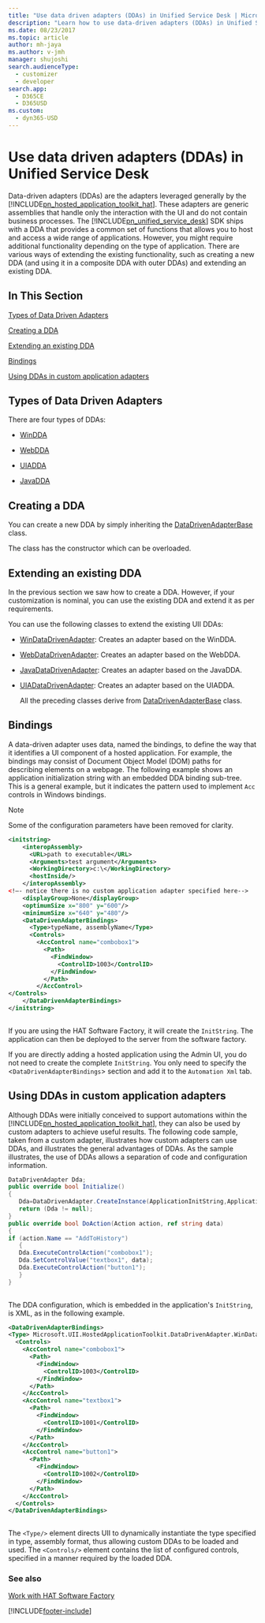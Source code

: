 ```yaml
---
title: "Use data driven adapters (DDAs) in Unified Service Desk | MicrosoftDocs"
description: "Learn how to use data-driven adapters (DDAs) in Unified Service Desk."
ms.date: 08/23/2017
ms.topic: article
author: mh-jaya
ms.author: v-jmh
manager: shujoshi
search.audienceType: 
  - customizer
  - developer
search.app: 
  - D365CE
  - D365USD
ms.custom: 
  - dyn365-USD
---
```

# Use data driven adapters (DDAs) in Unified Service Desk
Data-driven adapters (DDAs) are the adapters leveraged generally by the [!INCLUDE[pn_hosted_application_toolkit_hat](../includes/pn-hosted-application-toolkit-hat.md)]. These adapters are generic assemblies that handle only the interaction with the UI and do not contain business processes. The [!INCLUDE[pn_unified_service_desk](../includes/pn-unified-service-desk.md)] SDK ships with a DDA that provides a common set of functions that allows you to host and access a wide range of applications. However, you might require additional functionality depending on the type of application. There are various ways of extending the existing functionality, such as creating a new DDA (and using it in a composite DDA with outer DDAs) and extending an existing DDA.  
  
## In This Section  
 [Types of Data Driven Adapters](../unified-service-desk/use-data-driven-adapters-ddas.md#types)  
  
 [Creating a DDA](../unified-service-desk/use-data-driven-adapters-ddas.md#create)  
  
 [Extending an existing DDA](../unified-service-desk/use-data-driven-adapters-ddas.md#extend)  
  
 [Bindings](../unified-service-desk/use-data-driven-adapters-ddas.md#bindings)  
  
 [Using DDAs in custom application adapters](../unified-service-desk/use-data-driven-adapters-ddas.md#custom)  
  
<a name="types"></a>   
## Types of Data Driven Adapters  
 There are four types of DDAs:  
  
-   [WinDDA](../unified-service-desk/windda.md)  
  
-   [WebDDA](../unified-service-desk/web-dda.md)  
  
-   [UIADDA](../unified-service-desk/uiadda.md)  
  
-   [JavaDDA](../unified-service-desk/javadda.md)  
  
<a name="create"></a>   
## Creating a DDA  
 You can create a new DDA by simply inheriting the [DataDrivenAdapterBase](/dotnet/api/microsoft.uii.hostedapplicationtoolkit.datadrivenadapter.datadrivenadapterbase) class.  
  
 The class has the constructor which can be overloaded.  
  
<a name="extend"></a>   
## Extending an existing DDA  
 In the previous section we saw how to create a DDA. However, if your customization is nominal, you can use the existing DDA and extend it as per requirements.  
  
 You can use the following classes to extend the existing UII DDAs:  
  
- [WinDataDrivenAdapter](/dotnet/api/microsoft.uii.hostedapplicationtoolkit.datadrivenadapter.windatadrivenadapter): Creates an adapter based on the WinDDA.  
  
- [WebDataDrivenAdapter](/dotnet/api/microsoft.uii.hostedapplicationtoolkit.datadrivenadapter.webdatadrivenadapter): Creates an adapter based on the WebDDA.  
  
- [JavaDataDrivenAdapter](/dotnet/api/microsoft.uii.hostedapplicationtoolkit.datadrivenadapter.javadatadrivenadapter): Creates an adapter based on the JavaDDA.  
  
- [UIADataDrivenAdapter](/dotnet/api/microsoft.uii.hostedapplicationtoolkit.datadrivenadapter.uiadatadrivenadapter): Creates an adapter based on the UIADDA.  
  
  All the preceding classes derive from [DataDrivenAdapterBase](/dotnet/api/microsoft.uii.hostedapplicationtoolkit.datadrivenadapter.datadrivenadapterbase) class.  
  
<a name="bindings"></a>   
## Bindings  
 A data-driven adapter uses data, named the bindings, to define the way that it identifies a UI component of a hosted application. For example, the bindings may consist of Document Object Model (DOM) paths for describing elements on a webpage. The following example shows an application initialization string with an embedded DDA binding sub-tree. This is a general example, but it indicates the pattern used to implement `Acc` controls in Windows bindings.  
  
> [!NOTE]
>  Some of the configuration parameters have been removed for clarity.  
  
```xml  
<initstring>  
    <interopAssembly>  
      <URL>path to executable</URL>  
      <Arguments>test argument</Arguments>  
      <WorkingDirectory>c:\</WorkingDirectory>  
      <hostInside/>  
    </interopAssembly>  
<!—- notice there is no custom application adapter specified here-->  
    <displayGroup>None</displayGroup>  
    <optimumSize x="800" y="600"/>  
    <minimumSize x="640" y="480"/>  
    <DataDrivenAdapterBindings>  
      <Type>typeName, assemblyName</Type>  
      <Controls>  
        <AccControl name="combobox1">  
          <Path>  
            <FindWindow>  
              <ControlID>1003</ControlID>  
            </FindWindow>  
          </Path>  
        </AccControl>  
</Controls>  
    </DataDrivenAdapterBindings>  
</initstring>  
  
```  
  
 If you are using the HAT Software Factory, it will create the `InitString`. The application can then be deployed to the server from the software factory.  
  
 If you are directly adding a hosted application using the Admin UI, you do not need to create the complete `InitString`. You only need to specify the <`DataDrivenAdapterBindings`> section and add it to the `Automation Xml` tab.  
  
<a name="custom"></a>   
## Using DDAs in custom application adapters  
 Although DDAs were initially conceived to support automations within the [!INCLUDE[pn_hosted_application_toolkit_hat](../includes/pn-hosted-application-toolkit-hat.md)], they can also be used by custom adapters to achieve useful results. The following code sample, taken from a custom adapter, illustrates how custom adapters can use DDAs, and illustrates the general advantages of DDAs. As the sample illustrates, the use of DDAs allows a separation of code and configuration information.  
  
```csharp  
DataDrivenAdapter Dda;  
public override bool Initialize()  
{  
   Dda=DataDrivenAdapter.CreateInstance(ApplicationInitString,ApplicationObject);  
   return (Dda != null);  
}  
public override bool DoAction(Action action, ref string data)  
{  
if (action.Name == "AddToHistory")  
   {  
   Dda.ExecuteControlAction("combobox1");  
   Dda.SetControlValue("textbox1", data);  
   Dda.ExecuteControlAction("button1");  
   }  
}  
  
```  
  
 The DDA configuration, which is embedded in the application's `InitString`, is XML, as in the following example.  
  
```xml  
<DataDrivenAdapterBindings>  
<Type> Microsoft.UII.HostedApplicationToolkit.DataDrivenAdapter.WinDataDrivenAdapter, Microsoft.UII.HostedApplicationToolkit.DataDrivenAdapter</Type>  
  <Controls>  
    <AccControl name="combobox1">  
      <Path>  
        <FindWindow>  
          <ControlID>1003</ControlID>  
        </FindWindow>  
      </Path>  
    </AccControl>  
    <AccControl name="textbox1">  
      <Path>  
        <FindWindow>  
          <ControlID>1001</ControlID>  
        </FindWindow>  
      </Path>  
    </AccControl>  
    <AccControl name="button1">  
      <Path>  
        <FindWindow>  
          <ControlID>1002</ControlID>  
        </FindWindow>  
      </Path>  
    </AccControl>  
  </Controls>  
</DataDrivenAdapterBindings>  
  
```  
  
 The `<Type/>` element directs UII to dynamically instantiate the type specified in type, assembly format, thus allowing custom DDAs to be loaded and used. The `<Controls/>` element contains the list of configured controls, specified in a manner required by the loaded DDA.  
  
### See also  
 [Work with HAT Software Factory](../unified-service-desk/work-with-hat-software-factory.md)


[!INCLUDE[footer-include](../includes/footer-banner.md)]
